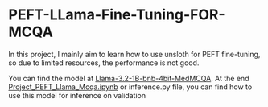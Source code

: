 # PEFT-LLama-Fine-Tuning-FOR-MCQA

In this project, I mainly aim to learn how to use unsloth for PEFT fine-tuning, so due to limited resources, the performance is not good.

You can find the model at [Llama-3.2-1B-bnb-4bit-MedMCQA](https://huggingface.co/tientuevu/Llama-3.2-1B-bnb-4bit-MedMCQA). At the end [Project_PEFT_Llama_Mcqa.ipynb](https://colab.research.google.com/drive/1kodfMMH8kwPXVe069iZLnXJK7Ynd1Nm2#scrollTo=tgwbloGtFVec) or inference.py file, you can find how to use this model for inference on validation
